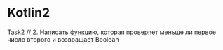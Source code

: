 # Kotlin2
Task2
// 2. Написать функцию, которая проверяет меньше ли первое число второго и возвращает Boolean
